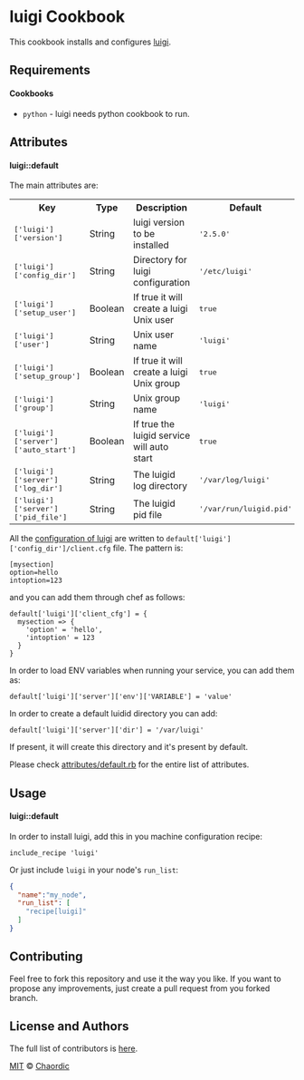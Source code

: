 luigi Cookbook
==============

This cookbook installs and configures [luigi](https://github.com/spotify/luigi).

Requirements
------------
#### Cookbooks
- `python` - luigi needs python cookbook to run.

Attributes
----------
#### luigi::default

The main attributes are:
<table>
  <tr>
    <th>Key</th>
    <th>Type</th>
    <th>Description</th>
    <th>Default</th>
  </tr>
  <tr>
    <td><tt>['luigi']['version']</tt></td>
    <td>String</td>
    <td>luigi version to be installed</td>
    <td><tt>'2.5.0'</tt></td>
  </tr>
  <tr>
    <td><tt>['luigi']['config_dir']</tt></td>
    <td>String</td>
    <td>Directory for luigi configuration</td>
    <td><tt>'/etc/luigi'</tt></td>
  </tr>
  <tr>
    <td><tt>['luigi']['setup_user']</tt></td>
    <td>Boolean</td>
    <td>If true it will create a luigi Unix user</td>
    <td><tt>true</tt></td>
  </tr>
  <tr>
    <td><tt>['luigi']['user']</tt></td>
    <td>String</td>
    <td>Unix user name</td>
    <td><tt>'luigi'</tt></td>
  </tr>
  <tr>
    <td><tt>['luigi']['setup_group']</tt></td>
    <td>Boolean</td>
    <td>If true it will create a luigi Unix group</td>
    <td><tt>true</tt></td>
  </tr>
  <tr>
    <td><tt>['luigi']['group']</tt></td>
    <td>String</td>
    <td>Unix group name</td>
    <td><tt>'luigi'</tt></td>
  </tr>
  <tr>
    <td><tt>['luigi']['server']['auto_start']</tt></td>
    <td>Boolean</td>
    <td>If true the luigid service will auto start</td>
    <td><tt>true</tt></td>
  </tr>
  <tr>
    <td><tt>['luigi']['server']['log_dir']</tt></td>
    <td>String</td>
    <td>The luigid log directory</td>
    <td><tt>'/var/log/luigi'</tt></td>
  </tr>
  <tr>
    <td><tt>['luigi']['server']['pid_file']</tt></td>
    <td>String</td>
    <td>The luigid pid file</td>
    <td><tt>'/var/run/luigid.pid'</tt></td>
  </tr>
</table>

All the [configuration of luigi](http://luigi.readthedocs.io/en/stable/configuration.html#scheduler-config) are written to `default['luigi']['config_dir']/client.cfg` file. The pattern is:
```
[mysection]
option=hello
intoption=123
```

and you can add them through chef as follows:

```
default['luigi']['client_cfg'] = {
  mysection => {
    'option' = 'hello',
    'intoption' = 123
  }
}
```

In order to load ENV variables when running your service, you can add them as:
```
default['luigi']['server']['env']['VARIABLE'] = 'value'
```

In order to create a default luidid directory you can add:
```
default['luigi']['server']['dir'] = '/var/luigi'
```
If present, it will create this directory and it's present by default.

Please check [attributes/default.rb](attributes/default.rb)  for the entire list of attributes.

Usage
-----
#### luigi::default
In order to install luigi, add this in you machine configuration recipe:
```
include_recipe 'luigi'
```

Or just include `luigi` in your node's `run_list`:

```json
{
  "name":"my_node",
  "run_list": [
    "recipe[luigi]"
  ]
}
```

Contributing
------------

Feel free to fork this repository and use it the way you like. If you want to propose any improvements, just create a pull request from you forked branch.

License and Authors
-------------------
The full list of contributors is [here](https://github.com/chaordic/chef-luigi/graphs/contributors).

[MIT](LICENSE.md) © [Chaordic](http://chaordic.com.br/)

